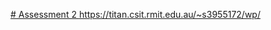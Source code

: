 [# Assessment 2
https://titan.csit.rmit.edu.au/~s3955172/wp/
](https://titan.csit.rmit.edu.au/~s3955172/wp/a2/)
